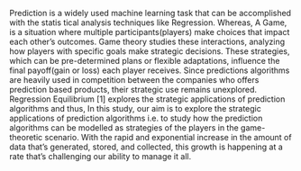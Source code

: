  Prediction is a widely used machine learning task that can be accomplished with the statis
tical analysis techniques like Regression. Whereas, A Game, is a situation where multiple
 participants(players) make choices that impact each other’s outcomes. Game theory studies
 these interactions, analyzing how players with specific goals make strategic decisions. These
 strategies, which can be pre-determined plans or flexible adaptations, influence the final
 payoff(gain or loss) each player receives.
 Since predictions algorithms are heavily used in competition between the companies who offers
 prediction based products, their strategic use remains unexplored. Regression Equilibrium
 [1] explores the strategic applications of prediction algorithms and thus, In this study, our
 aim is to explore the strategic applications of prediction algorithms i.e. to study how the
 prediction algorithms can be modelled as strategies of the players in the game- theoretic
 scenario. With the rapid and exponential increase in the amount of data that’s generated,
 stored, and collected, this growth is happening at a rate that’s challenging our ability to
 manage it all.
